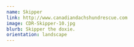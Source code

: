 ```yaml
---
name: Skipper
link: http://www.canadiandachshundrescue.com
image: CDR-Skipper-10.jpg
blurb: Skipper the doxie.
orientation: landscape
---
```

